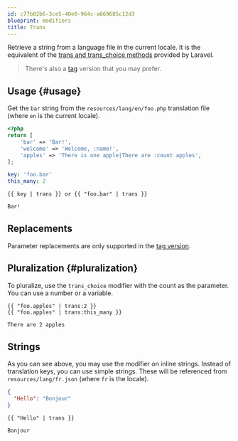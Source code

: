```yaml
---
id: c77b02b6-3ce5-40e0-964c-a669685c12d3
blueprint: modifiers
title: Trans
---
```

Retrieve a string from a language file in the current locale. It is the equivalent of the [trans and trans_choice methods](https://laravel.com/docs/localization) provided by Laravel.

> There's also a [tag](/tags/trans) version that you may prefer.

## Usage {#usage}

Get the `bar` string from the `resources/lang/en/foo.php` translation file (where `en` is the current locale).

```php
<?php
return [
    'bar' => 'Bar!',
    'welcome' => 'Welcome, :name!',
    'apples' => 'There is one apple|There are :count apples',
];
```

``` yaml
key: 'foo.bar'
this_many: 2
```

```
{{ key | trans }} or {{ "foo.bar" | trans }}
```

```html
Bar!
```

## Replacements

Parameter replacements are only supported in the [tag version](/tags/trans).

## Pluralization {#pluralization}

To pluralize, use the `trans_choice` modifier with the count as the parameter. You can use a number or a variable.

```
{{ "foo.apples" | trans:2 }}
{{ "foo.apples" | trans:this_many }}
```

```html
There are 2 apples
```

## Strings

As you can see above, you may use the modifier on inline strings. Instead of translation keys, you can use simple strings.
These will be referenced from `resources/lang/fr.json` (where `fr` is the locale).

``` json
{
  "Hello": "Bonjour"
}
```

```
{{ "Hello" | trans }}
```

```html
Bonjour
```
